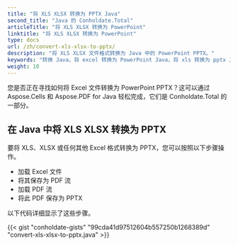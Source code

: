 ```yaml
---
title: "将 XLS XLSX 转换为 PPTX Java"
second_title: "Java 的 Conholdate.Total"
articleTitle: "将 XLS XLSX 转换为 PowerPoint"
linktitle: "将 XLS XLSX 转换为 PowerPoint"
type: docs
url: /zh/convert-xls-xlsx-to-pptx/
description: "将 XLS XLSX 文件格式转换为 Java 中的 PowerPoint PPTX。"
keywords: "转换 Java，将 excel 转换为 PowerPoint Java，将 xls 转换为 pptx Java，将 xlsx 转换为 powerpoint Java，java 将 xls xlsx，xls 转换为 pptx java，xlsx 到 pptx eclipse java，Java 转换器的 xls，Java 转换器的 xlsx，excel 到 pptx Java，幻灯片"
weight: 10
---
```


您是否正在寻找如何将 Excel 文件转换为 PowerPoint PPTX？这可以通过 Aspose.Cells 和 Aspose.PDF for Java 轻松完成，它们是 Conholdate.Total 的一部分。

## **在 Java 中将 XLS XLSX 转换为 PPTX**
要将 XLS、XLSX 或任何其他 Excel 格式转换为 PPTX，您可以按照以下步骤操作。

- 加载 Excel 文件
- 将其保存为 PDF 流
- 加载 PDF 流
- 将此 PDF 保存为 PPTX

以下代码详细显示了这些步骤。

{{< gist "conholdate-gists" "99cda41d97512604b557250b1268389d" "convert-xls-xlsx-to-pptx.java" >}}
